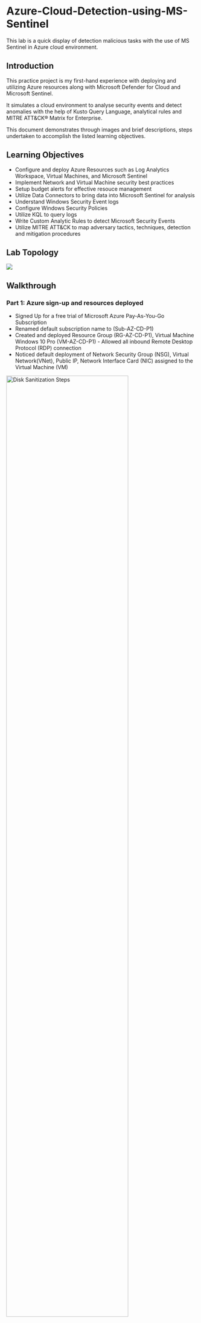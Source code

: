 # Azure-Cloud-Detection-using-MS-Sentinel
This lab is a quick display of detection malicious tasks with the use of MS Sentinel in Azure cloud environment.
<h2>Introduction</h2>

This practice project is my first-hand experience with deploying and utilizing Azure resources along with Microsoft Defender for Cloud and Microsoft Sentinel.

It simulates a cloud environment to analyse security events and detect anomalies with the help of Kusto Query Language, analytical rules and MITRE ATT&CK® Matrix for Enterprise.

This document demonstrates through images and brief descriptions, steps undertaken to accomplish the listed learning objectives. 
<br />


<h2>Learning Objectives</h2>

- Configure and deploy Azure Resources such as Log Analytics Workspace, Virtual Machines, and Microsoft Sentinel
- Implement Network and Virtual Machine security best practices
- Setup budget alerts for effective resouce management 
- Utilize Data Connectors to bring data into Microsoft Sentinel for analysis
- Understand Windows Security Event logs
- Configure Windows Security Policies
- Utilize KQL to query logs
- Write Custom Analytic Rules to detect Microsoft Security Events
- Utilize MITRE ATT&CK to map adversary tactics, techniques, detection and mitigation procedures


<h2>Lab Topology</h2>
<img src="Snapshots/Topology.PNG"/>

<h2>Walkthrough</h2>

<h3>Part 1: Azure sign-up and resources deployed</h3>

 - Signed Up for a free trial of Microsoft Azure Pay-As-You-Go Subscription
 - Renamed default subscription name to (Sub-AZ-CD-P1)
 - Created and deployed Resource Group (RG-AZ-CD-P1), Virtual Machine Windows 10 Pro (VM-AZ-CD-P1) - Allowed all inbound Remote Desktop Protocol (RDP) connection
 - Noticed default deployment of Network Security Group (NSG), Virtual Network(VNet), Public IP, Network Interface Card (NIC) assigned to the Virtual Machine (VM)


<img src="Snapshots/Window sign up and resources.png" height="80%" width="80%" alt="Disk Sanitization Steps" />

<h3>Part 2: Budget monitoring with Cost analysis</h3>
- Go to your subscription (Sub-AZ-CD-P1) and select "Budgets" from the left panel. 
- Click "+" to create a new budget for your subscription.


<img src="Snapshots/Suncription page.PNG" height="80%" width="80%" alt="Disk Sanitization Steps" />


- Enter a name for your budget, and select the appropriate scope for the budget (i.e. the subscription, resource group, or individual resource you want to apply the budget to).
- Choose the "Budget type" that best fits your needs (i.e. either a cost or usage budget).
- Set the amount or threshold for your budget, and select the time period you want the budget to cover (i.e. daily, monthly, or quarterly).
- Provide your email or phone number to receive alerts when your budget is exceeded.
- Click "Create"

<h2>To view detailed cost analysis for each resource</h2>
- Go to your subscription (Sub-AZ-CD-P1) and select "Cost analysis" from the left panel.
- You can check amount spend on each resource within your subscription. View the image below for your reference.


<img src="Snapshots/cost analysis.PNG" height="80%" width="80%" alt="Disk Sanitization Steps" />


<h3>Part 3: Microsoft Defender for Cloud’s Just-In-Time (JIT) VM Access</h3>

 - In the VM > Network tab, besides the default inbound rules, the allowed RDP (default port 3389) inbound connection during VM configuration is dangerous as it is susceptible to brute-force or password spray attack
 - Thus, I locked down the RDP connection via JIT Access in Microsoft Defender for Cloud by enabling the enhanced security plan
 - Microsoft Defender for Cloud > Environment Settings > Enable All > Save

<img src="Snapshots/JIT not conf on VM.png" height="80%" width="80%" alt="Disk Sanitization Steps"/>

 - Next, selected VM > Connect > Enable JIT Access, to enable JIT Access to the VM and block any inbound RDP traffic to it
 - Resulting in VM > Networking > JIT Priority (Any-VM = Deny)
 - To connect to the VM from only my PC, I requested access via VM > Connect > MyIP (auto-detected) > Request Access
 
<img src="Snapshots/JIT conf on VM.png" height="80%" width="80%" alt="Disk Sanitization Steps"/>
<img src="Snapshots/JIT enabled with MY IP option.png" height="80%" width="80%" alt="Disk Sanitization Steps"/>

 - Resulting in approved access, VM > Networking > JIT Priority (MyIP-VM = Allow)
 - The access was granted as I am the default Global Admin for the Azure account
 
 
 <h3>Part 4: Log Analytics Workspace (LAW) and Microsoft Sentinel</h3>
 
 - Created LAW (LAW-AZ-CD-P1) to record all logs coming from the VM
 - Created Microsoft Sentinel and connect to LAW for real-time monitoring and analytics of security events

 - Microsoft Sentinel > Data Connectors > Windows Events via AMA > Data collection rule > RG-AZ-CD-P1 > All Security Events > Collect = Status Connected
 - The Data Connector helped collect all security events from the VM to stream it on Microsoft Sentinel
 
 <img src="Snapshots/Win data connector in sen.png" height="80%" width="80%" alt="Disk Sanitization Steps"/>

 <h3>Part 5: RDP and Event Viewer</h3>
 
 - Here, I remoted into the VM through my PC and viewed the VM’s Event Viewer to inspect the security logs’ properties
 - VM > Connect > MyIP
 - VM > Copy Public VM IP
 - PC > Remote Desktop Connection > Paste VM Public IP > Connect > Azure Admin Credentials > Yes > Connected
 - VM home page > Event Viewer > Windows Logs > Security > Event ID
 
 
 <h3>Part 6: Microsoft Sentinel’s in-built analytical rule template</h3>
 
 - I realised that if there were many data connectors connected to Microsoft Sentinel, it would be easier to view the log data in one place, and quickly query them using KQL in a customizable format
 - Microsoft Sentinel > Logs > KQL (Event ID 4624 + Project)
 
<img src="Snapshots/KQL query built-in rule.png" height="80%" width="80%" alt="Disk Sanitization Steps"/>
 
 - In order to only be alerted of certain events that might be meaningful to the environment, I made use of the pre-packaged Analytical Rule Template to generate an alert for investigating potential incidents and determine it to be either a true positive or false positive 
 <img src="Snapshots/FP or TP.webp" height="80%" width="80%" alt="Disk Sanitization Steps"/>

 - Microsoft Sentinel > Configure Analytics > Rule Templates > Excessive Windows Logon Failure > Create Rule
 - Also, chose the tactic based on MITRE ATT&CK framework (Credential Access) and Severity (Low)
 
<img src="Snapshots/KQL query built-in rule analytics.png" height="80%" width="80%" alt="Disk Sanitization Steps"/>

<img src="Snapshots/Rule for excessive login enabled.png" height="80%" width="80%" alt="Disk Sanitization Steps"/>

 <h3>Part 7: Local Security Policy, Scheduled Task and Event Viewer</h3>
 
 - First, I configured the Other Object Access Event in the Local Security Policy of the VM as it is not logged by default in the Event Viewer
 - Audit Other Object Access Events - This policy setting allows you to audit events generated by the management of task scheduler jobs
 - VM Windows Start > Local Security Policy > Advanced Audit Policy Configuration > Object Access > Audit Other Object Access Events > Configure both Success+Failure > OK
 
 <img src="Snapshots/Local security policy audit policy.png" height="80%" width="80%" alt="Disk Sanitization Steps"/>

 - Next, I created a new task to trigger on schedule which launched the Internet Explorer browser in action every time the task runs
 - VM home page > Task Scheduler > Create Task (Trigger+Action) = Open Internet Explorer browser
 
<img src="Snapshots/Task scheduler fr 1 st time.png" height="80%" width="80%" alt="Disk Sanitization Steps"/>
<img src="Snapshots/Task scheduler fr 1 st time with action.png" height="80%" width="80%" alt="Disk Sanitization Steps"/>
 
 - The Event Viewer immediately lists the new scheduled task with Event ID 4698 and the update to the same with Event ID 4702 
 - VM home page > Event Viewer > Event ID 4698 (Other Object Access Events)
 
 <img src="Snapshots/after task sch event ID changed to 4702.png" height="80%" width="80%" alt="Disk Sanitization Steps"/>

<h3>Part 8: Microsoft Sentinel’s custom analytical rule template</h3>

 - The same events can be found in Microsoft Sentinel’s log tab, be queried by KQL to analyse event data for investigation, and project only the most relevent columns
 - Microsoft Sentinel > Logs > KQL (Event ID 4698 + event data + project)
 
 <img src="Snapshots/P7 1.png" height="80%" width="80%" alt="Disk Sanitization Steps"/>

 - In addition, organized the event data with KQL to yield relevant information 
 - This KQL query was later fed into the upcoming custom analytical rule for investigation

 <img src="Snapshots/P7 2.png" height="80%" width="80%" alt="Disk Sanitization Steps"/>

 - I wanted Microsoft Sentinel to alert me of such a potential incident directly, so I configured a custom analytical rule template to do the needful
 - The rule states that an alert will fire when a scheduled task is created in a VM
 - With MITRE ATT&CK framework, I mapped the tactic to be Persistence and technique to be T1053-Scheduled Task/Job

<img src="Snapshots/Mitre Attack Schedule Task.webp" height="80%" width="80%" alt="Disk Sanitization Steps"/>
<img src="Snapshots/P2 3.png" height="80%" width="80%" alt="Disk Sanitization Steps"/>

 - Microsoft Sentinel > Configure Analytics > Custom Rule Template > Sen-analytics-custom-rule-AZ-CD-P1 > Create Rule
 - The Entity Mapping options were selected based on the essential information that will be helpful to jumpstart the investigation process. Also, the query schedule was set to run every 5 minutes

<img src="Snapshots/P7 4.png" height="80%" width="80%" alt="Disk Sanitization Steps"/>

 - Again, I created a new task scheduled to run and launch the Internet Explorer browser
 - VM home page > Task Scheduler > Create Task (Trigger+Action) = Open Internet Explorer browser
 - As expected, the event was reported in the Event Viewer
 
 <img src="Snapshots/P7 5 task scheduler 2nd time.png" height="80%" width="80%" alt="Disk Sanitization Steps"/>
 <img src="Snapshots/P7 6 task scheduler 2nd time in event log.png" height="80%" width="80%" alt="Disk Sanitization Steps"/>

<h3>Part 9: Active Incident, Investigation and Remediation</h3>

 - More interestingly, the custom analytical rule worked as an Active Incident was recorded in Microsoft Sentinel
 - Microsoft Sentinel > Incidents > Investigate Details > Resolve+Close

<img src="Snapshots/P7 6 task scheduler 2nd time in sen.png" height="80%" width="80%" alt="Disk Sanitization Steps"/>
<img src="Snapshots/Sen incident detected.png" height="80%" width="80%" alt="Disk Sanitization Steps"/>
<img src="Snapshots/P8 1 Sen incident detected.png" height="80%" width="80%" alt="Disk Sanitization Steps"/>
<img src="Snapshots/P8 2 sen more detailed abotu incdent.png" height="80%" width="80%" alt="Disk Sanitization Steps"/>
<img src="Snapshots/P8 3 inevstigate sen incident.png" height="80%" width="80%" alt="Disk Sanitization Steps"/>
<img src="Snapshots/P8 4 close+review incident in sen.png" height="80%" width="80%" alt="Disk Sanitization Steps"/>


<h3>Part 10: Conclusions</h3>

 - The scheduled task, in this case, was non-malicious as it only opens a benign Internet Explorer. Thus, the incident is deemed false positive and the case is closed
 - Alternatively if it was malicious, an automated Playbook that uses Azure Logic Apps could be added to the custom rule in Microsoft Sentinel and help with an appropriate response to such incidents
 
<h3>Part 11: MITRE ATT&CK’s Detection and Mitigation</h3>

 - Referencing the MITRE ATT&CK framework Detection indicators, the Event ID 4698 should be monitored for scheduled tasks that facilitate initial or recurring potentially malicious code execution
 - Also, the suggested Mitigation recommended, that User Account Privileges should be limited to only authorise admins to create scheduled tasks on remote systems
 
 <img src="Snapshots/Mitre Attack.webp" height="80%" width="80%" alt="Disk Sanitization Steps"/>

<h3>Lessons Learned</h3>

 - Incident Response process from identification to remediation
 - Log Analytics Workspace (LAW)
 - Azure Sentinel IR
 - Just-in-Time (JIT) Access to secure VM management ports
 - Budget Monitoring and Cost analysis
 - Local Security Policy
 - Schedule Task/Job to trigger malicious applications
 - MITRE ATT&CK® Matrix for Enterprise
 
 <h1>-THE END-</h1>
